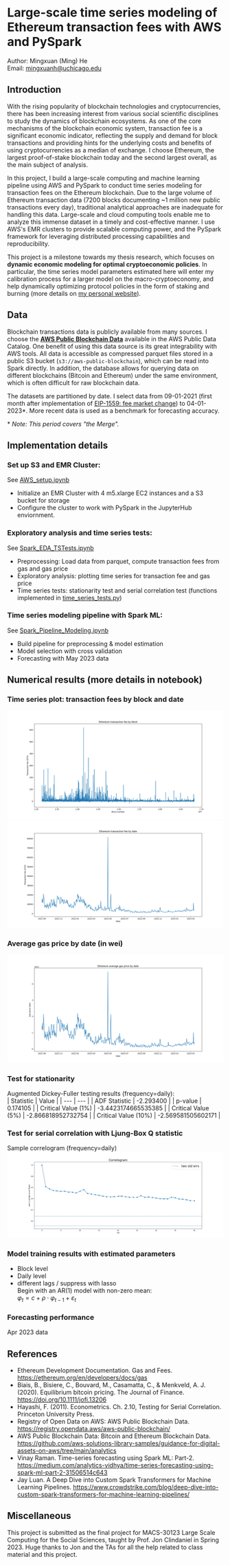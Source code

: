# Large-scale time series modeling of Ethereum transaction fees with AWS and PySpark
Author: Mingxuan (Ming) He  
Email:  mingxuanh@uchicago.edu


## Introduction
With the rising popularity of blockchain technologies and cryptocurrencies, there has been increasing interest from various social scientific disciplines to study the dynamics of blockchain ecosystems. As one of the core mechanisms of the blockchain economic system, transaction fee is a significant economic indicator, reflecting the supply and demand for block transactions and providing hints for the underlying costs and benefits of using cryptocurrencies as a median of exchange. I choose Ethereum, the largest proof-of-stake blockchain today and the second largest overall, as the main subject of analysis.

In this project, I build a large-scale computing and machine learning pipeline using AWS and PySpark to conduct time series modeling for transaction fees on the Ethereum blockchain. Due to the large volume of Ethereum transaction data (7200 blocks documenting ~1 million new public transactions every day), traditional analytical approaches are inadequate for handling this data. Large-scale and cloud computing tools enable me to analyze this immense dataset in a timely and cost-effective manner. I use AWS's EMR clusters to provide scalable computing power, and the PySpark framework for leveraging distributed processing capabilities and reproducibility.

This project is a milestone towards my thesis research, which focuses on **dynamic economic modeling for optimal cryptoeconomic policies**. In particular, the time series model parameters estimated here will enter my calibration process for a larger model on the macro-cryptoeconomy, and help dynamically optimizing protocol policies in the form of staking and burning (more details on [my personal website](https://sites.google.com/view/mingxuanhe/projects?authuser=0#h.7d9csc2ft4uk)).


## Data

Blockchain transactions data is publicly available from many sources. I choose the [**AWS Public Blockchain Data**](https://registry.opendata.aws/aws-public-blockchain/) available in the AWS Public Data Catalog. One benefit of using this data source is its great integrability with AWS tools. All data is accessible as compressed parquet files stored in a public S3 bucket (`s3://aws-public-blockchain`), which can be read into Spark directly. In addition, the database allows for querying data on different blockchains (Bitcoin and Ethereum) under the same environment, which is often difficult for raw blockchain data.

The datasets are partitioned by date. I select data from 09-01-2021 (first month after implementation of [EIP-1559: fee market change](https://eips.ethereum.org/EIPS/eip-1559)) to 04-01-2023*. More recent data is used as a benchmark for forecasting accuracy.   

\* *Note: This period covers "the Merge".*


## Implementation details

### Set up S3 and EMR Cluster: 
See [AWS_setup.ipynb](Code/AWS_setup.ipynb)  
* Initialize an EMR Cluster with 4 m5.xlarge EC2 instances and a S3 bucket for storage
* Configure the cluster to work with PySpark in the JupyterHub enviornment.
 
### Exploratory analysis and time series tests: 
See [Spark_EDA_TSTests.ipynb](Code/Spark_EDA_TSTests.ipynb)  
* Preprocessing: Load data from parquet, compute transaction fees from gas and gas price
* Exploratory analysis: plotting time series for transaction fee and gas price
* Time series tests: stationarity test and serial correlation test (functions implemented in [time_series_tests.py](Code/time_series_tests.py))

### Time series modeling pipeline with Spark ML: 
See [Spark_Pipeline_Modeling.ipynb](Code/Spark_Modeling_Pipeline.ipynb)
* Build pipeline for preprocessing & model estimation
* Model selection with cross validation
* Forecasting with May 2023 data


## Numerical results (more details in notebook)
### Time series plot: transaction fees by block and date
![txn_fee_by_block](figures/txn_fee_by_block.png)
![txn_fee_by_date](figures/txn_fee_by_date.png)
### Average gas price by date (in wei)
![gas_price_by_date](figures/gas_price_by_date.png)

### Test for stationarity
Augmented Dickey-Fuller testing results (frequency=daily):  
| Statistic | Value |
| --- | --- |
| ADF Statistic | -2.293400 |
| p-value | 0.174105 |
| Critical Value (1%) | -3.4423174665535385 |
| Critical Value (5%) | -2.866818952732754 |
| Critical Value (10%) | -2.569581505602171 |

### Test for serial correlation with Ljung-Box Q statistic
Sample correlogram (frequency=daily)  
![correlogram](figures/correlogram_daily.png)

### Model training results with estimated parameters
- Block level
- Daily level
- different lags / suppress with lasso  
Begin with an AR(1) model with non-zero mean:  
$\varphi_t = c + \rho \cdot \varphi_{t-1} + \varepsilon_t$

### Forecasting performance
Apr 2023 data

## References

* Ethereum Development Documentation. Gas and Fees. https://ethereum.org/en/developers/docs/gas
* Biais, B., Bisiere, C., Bouvard, M., Casamatta, C., & Menkveld, A. J. (2020). Equilibrium bitcoin pricing. The Journal of Finance. https://doi.org/10.1111/jofi.13206  
* Hayashi, F. (2011). Econometrics. Ch. 2.10, Testing for Serial Correlation. Princeton University Press.
* Registry of Open Data on AWS: AWS Public Blockchain Data. https://registry.opendata.aws/aws-public-blockchain/  
* AWS Public Blockchain Data: Bitcoin and Ethereum Blockchain Data. https://github.com/aws-solutions-library-samples/guidance-for-digital-assets-on-aws/tree/main/analytics
* Vinay Raman. Time-series forecasting using Spark ML: Part-2. https://medium.com/analytics-vidhya/time-series-forecasting-using-spark-ml-part-2-31506514c643
* Jay Luan. A Deep Dive into Custom Spark Transformers for Machine Learning Pipelines. https://www.crowdstrike.com/blog/deep-dive-into-custom-spark-transformers-for-machine-learning-pipelines/
## Miscellaneous

This project is submitted as the final project for MACS-30123 Large Scale Computing for the Social Sciences, taught by Prof. Jon Clindaniel in Spring 2023. Huge thanks to Jon and the TAs for all the help related to class material and this project.